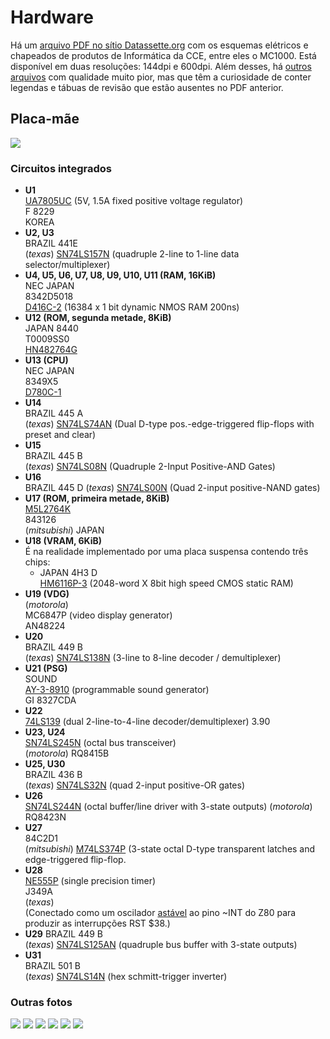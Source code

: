 
# Hardware

Há um [arquivo PDF no sítio Datassette.org](https://datassette.org/tech/diversos/cce-esquemas-eletricos-linha-completa-de-informatica) com os esquemas elétricos e chapeados de produtos de Informática da CCE, entre eles o MC1000. Está disponível em duas resoluções: 144dpi e 600dpi. Além desses, há [outros arquivos](https://datassette.org/tech/cce-mc1000) com qualidade muito pior, mas que têm a curiosidade de conter legendas e tábuas de revisão que estão ausentes no PDF anterior.

## Placa-mãe

![](img/mc1000t2.jpg)

### Circuitos integrados

 *   **U1**  
    [UA7805UC](http://www.datasheetcatalog.com/datasheets_pdf/U/A/7/8/UA7805.shtml) (5V, 1.5A fixed positive voltage regulator)  
    F 8229  
    KOREA
*   **U2, U3**  
    BRAZIL 441E  
    (*texas*) [SN74LS157N](http://www.datasheetcatalog.com/datasheets_pdf/S/N/7/4/SN74LS157N.shtml) (quadruple 2-line to 1-line data selector/multiplexer)
*   **U4, U5, U6, U7, U8, U9, U10, U11 (RAM, 16KiB)**    
    NEC JAPAN  
    8342D5018  
    [D416C-2](http://www.datasheetcatalog.com/datasheets_pdf/U/P/D/4/UPD416.shtml) (16384 x 1 bit dynamic NMOS RAM 200ns)
*   **U12 (ROM, segunda metade, 8KiB)**  
    JAPAN 8440  
    T0009SS0  
    [HN482764G](http://www.datasheetcatalog.com/datasheets_pdf/M/2/7/6/M2764A.shtml)
*   **U13 (CPU)**  
    NEC JAPAN  
    8349X5  
    [D780C-1](http://www.datasheetcatalog.com/datasheets_pdf/U/P/D/7/UPD780C.shtml)
*   **U14**  
    BRAZIL 445 A  
    (*texas*) [SN74LS74AN](http://www.datasheetcatalog.com/datasheets_pdf/S/N/7/4/SN74LS74AN.shtml) (Dual D-type pos.-edge-triggered flip-flops with preset and clear)
*   **U15**  
    BRAZIL 445 B  
    (*texas*) [SN74LS08N](http://www.datasheetcatalog.com/datasheets_pdf/S/N/7/4/SN74LS08N.shtml) (Quadruple 2-Input Positive-AND Gates)
*   **U16**  
    BRAZIL 445 D
    (*texas*) [SN74LS00N](http://www.datasheetcatalog.com/datasheets_pdf/S/N/7/4/SN74LS00N.shtml) (Quad 2-input positive-NAND gates)
*   **U17 (ROM, primeira metade, 8KiB)**  
    [M5L2764K](http://www.datasheetcatalog.com/datasheets_pdf/M/2/7/6/M2764A.shtml)  
    843126  
    (*mitsubishi*) JAPAN
*   **U18 (VRAM, 6KiB)**  
    É na realidade implementado por uma placa suspensa contendo três chips:
    *   JAPAN 4H3 D  
        [HM6116P-3](http://www.datasheetcatalog.com/datasheets_pdf/H/M/6/1/HM6116P-3.shtml) (2048-word X 8bit high speed CMOS static RAM)
*   **U19 (VDG)**  
    (*motorola*)  
    MC6847P (video display generator)  
    AN48224
*   **U20**  
    BRAZIL 449 B  
    (*texas*) [SN74LS138N](http://www.datasheetcatalog.com/datasheets_pdf/S/N/7/4/SN74LS138N.shtml) (3-line to 8-line decoder / demultiplexer)
*   **U21 (PSG)**  
    SOUND  
    [AY-3-8910](http://www.datasheetcatalog.com/datasheets_pdf/A/Y/-/3/AY-3-8910.shtml) (programmable sound generator)  
    GI 8327CDA
*   **U22**  
    [74LS139](http://www.datasheetcatalog.com/datasheets_pdf/7/4/L/S/74LS139.shtml) (dual 2-line-to-4-line decoder/demultiplexer)
    3.90
*   **U23, U24**  
    [SN74LS245N](http://www.datasheetcatalog.com/datasheets_pdf/S/N/7/4/SN74LS245N.shtml) (octal bus transceiver)  
    (*motorola*) RQ8415B
*   **U25, U30**  
    BRAZIL 436 B  
    (*texas*) [SN74LS32N](http://www.datasheetcatalog.com/datasheets_pdf/S/N/7/4/SN74LS32N.shtml) (quad 2-input positive-OR gates)
*   **U26**  
    [SN74LS244N](http://www.datasheetcatalog.com/datasheets_pdf/S/N/7/4/SN74LS244N.shtml) (octal buffer/line driver with 3-state outputs)
    (*motorola*) RQ8423N
*   **U27**  
    84C2D1  
    (*mitsubishi*) [M74LS374P](http://www.datasheetcatalog.com/datasheets_pdf/D/M/7/4/DM74LS374.shtml) (3-state octal D-type transparent latches and edge-triggered flip-flop.
*    **U28**  
    [NE555P](http://www.datasheetcatalog.com/datasheets_pdf/N/E/5/5/NE555P.shtml) (single precision timer)  
    J349A  
    (*texas*)  
    (Conectado como um oscilador [astável](http://www.kpsec.freeuk.com/555timer.htm#astable) ao pino ~INT do Z80 para produzir as interrupções RST $38.)
*   **U29**
    BRAZIL 449 B  
    (*texas*) [SN74LS125AN](http://www.datasheetcatalog.com/datasheets_pdf/S/N/7/4/SN74LS125AN.shtml) (quadruple bus buffer with 3-state outputs)
*   **U31**  
    BRAZIL 501 B  
    (*texas*) [SN74LS14N](http://www.datasheetcatalog.com/datasheets_pdf/S/N/7/4/SN74LS14N.shtml) (hex schmitt-trigger inverter)

### Outras fotos

![](img/mc1000%20mainboard.jpg)
![](img/mc1000%20mainboard%20ram%20rom%20cpu%20psg.jpg)
![](img/mc1000%20mainboard%20vdg%20vram.jpg)
![](img/mc1000%20mainboard%20vdg%20rf-modulator.jpg)
![](img/hardware/mc1000%20mainboard%20rom%20psg%20keyboard.jpg)
![](img/mc1000%20mainboard%20rom%20ear%20mic%20symbol.jpg)
